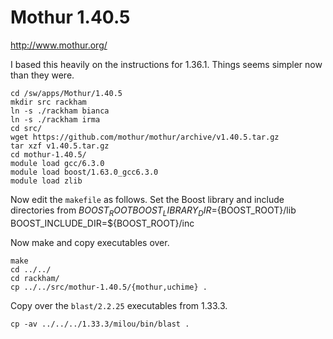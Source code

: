 Mothur 1.40.5
=============

<http://www.mothur.org/>

I based this heavily on the instructions for 1.36.1. Things seems simpler now than they were. 

    cd /sw/apps/Mothur/1.40.5
    mkdir src rackham
    ln -s ./rackham bianca
    ln -s ./rackham irma
    cd src/
    wget https://github.com/mothur/mothur/archive/v1.40.5.tar.gz
    tar xzf v1.40.5.tar.gz 
    cd mothur-1.40.5/
    module load gcc/6.3.0
    module load boost/1.63.0_gcc6.3.0
    module load zlib

Now edit the `makefile` as follows.
Set the Boost library and include directories from $BOOST_ROOT 
BOOST_LIBRARY_DIR=${BOOST_ROOT}/lib
BOOST_INCLUDE_DIR=${BOOST_ROOT}/inc


Now make and copy executables over.

    make
    cd ../../
    cd rackham/
    cp ../../src/mothur-1.40.5/{mothur,uchime} .

Copy over the `blast/2.2.25` executables from 1.33.3.

    cp -av ../../../1.33.3/milou/bin/blast .


